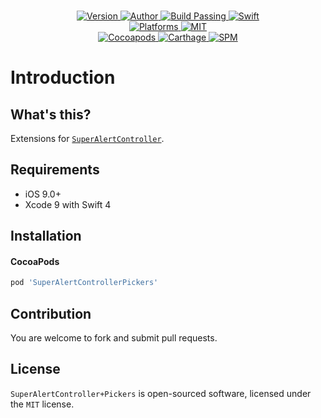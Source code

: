
<p align="center">
  <!-- <img src="./Assets/SuperAlertControllerPickers.jpg" alt="SuperAlertControllerPickers"> -->
  <br/><a href="https://cocoapods.org/pods/SuperAlertControllerPickers">
  <img alt="Version" src="https://img.shields.io/badge/version-1.0.2-brightgreen.svg">
  <img alt="Author" src="https://img.shields.io/badge/author-Meniny-blue.svg">
  <img alt="Build Passing" src="https://img.shields.io/badge/build-passing-brightgreen.svg">
  <img alt="Swift" src="https://img.shields.io/badge/swift-4.0%2B-orange.svg">
  <br/>
  <img alt="Platforms" src="https://img.shields.io/badge/platform-iOS-lightgrey.svg">
  <img alt="MIT" src="https://img.shields.io/badge/license-MIT-blue.svg">
  <br/>
  <img alt="Cocoapods" src="https://img.shields.io/badge/cocoapods-compatible-brightgreen.svg">
  <img alt="Carthage" src="https://img.shields.io/badge/carthage-working%20on-red.svg">
  <img alt="SPM" src="https://img.shields.io/badge/swift%20package%20manager-compatible-brightgreen.svg">
  </a>
</p>

# Introduction

## What's this?

Extensions for [`SuperAlertController`](https://github.com/Meniny/SuperAlertController/).

## Requirements

* iOS 9.0+
* Xcode 9 with Swift 4

## Installation

#### CocoaPods

```ruby
pod 'SuperAlertControllerPickers'
```

## Contribution

You are welcome to fork and submit pull requests.

## License

`SuperAlertController+Pickers` is open-sourced software, licensed under the `MIT` license.
